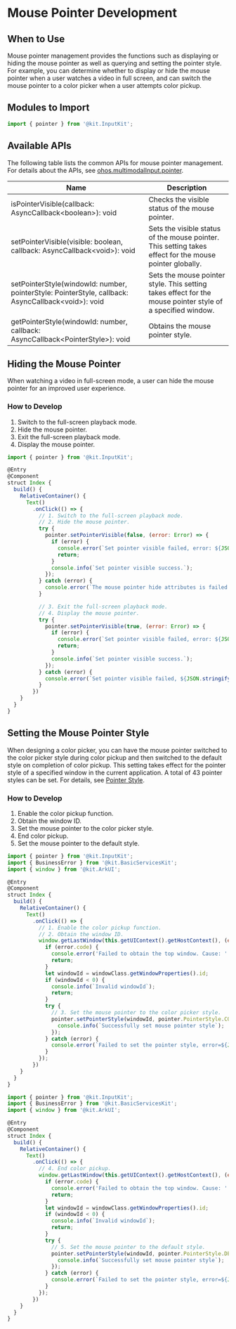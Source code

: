 # Mouse Pointer Development

## When to Use

Mouse pointer management provides the functions such as displaying or hiding the mouse pointer as well as querying and setting the pointer style. For example, you can determine whether to display or hide the mouse pointer when a user watches a video in full screen, and can switch the mouse pointer to a color picker when a user attempts color pickup.

## Modules to Import

```js
import { pointer } from '@kit.InputKit';
```

## Available APIs

The following table lists the common APIs for mouse pointer management. For details about the APIs, see [ohos.multimodalInput.pointer](../../reference/apis-input-kit/js-apis-pointer.md).

| Name                                                      | Description                                                        |
| ------------------------------------------ | ------------------------------------------------------- |
| isPointerVisible(callback: AsyncCallback\<boolean>): void | Checks the visible status of the mouse pointer.                                |
| setPointerVisible(visible: boolean, callback: AsyncCallback\<void>): void | Sets the visible status of the mouse pointer. This setting takes effect for the mouse pointer globally.|
| setPointerStyle(windowId: number, pointerStyle: PointerStyle, callback: AsyncCallback\<void>): void | Sets the mouse pointer style. This setting takes effect for the mouse pointer style of a specified window.        |
| getPointerStyle(windowId: number, callback: AsyncCallback\<PointerStyle>): void | Obtains the mouse pointer style.                                          |

## Hiding the Mouse Pointer

When watching a video in full-screen mode, a user can hide the mouse pointer for an improved user experience.

### How to Develop

1. Switch to the full-screen playback mode.
2. Hide the mouse pointer.
3. Exit the full-screen playback mode.
4. Display the mouse pointer.

```js
import { pointer } from '@kit.InputKit';

@Entry
@Component
struct Index {
  build() {
    RelativeContainer() {
      Text()
        .onClick(() => {
          // 1. Switch to the full-screen playback mode.
          // 2. Hide the mouse pointer.
          try {
            pointer.setPointerVisible(false, (error: Error) => {
              if (error) {
                console.error(`Set pointer visible failed, error: ${JSON.stringify(error, ["code", "message"])}`);
                return;
              }
              console.info(`Set pointer visible success.`);
            });
          } catch (error) {
            console.error(`The mouse pointer hide attributes is failed. ${JSON.stringify(error, ["code", "message"])}`);
          }

          // 3. Exit the full-screen playback mode.
          // 4. Display the mouse pointer.
          try {
            pointer.setPointerVisible(true, (error: Error) => {
              if (error) {
                console.error(`Set pointer visible failed, error: ${JSON.stringify(error, ["code", "message"])}`);
                return;
              }
              console.info(`Set pointer visible success.`);
            });
          } catch (error) {
            console.error(`Set pointer visible failed, ${JSON.stringify(error, ["code", "message"])}`);
          }
        })
    }
  }
}
```

## Setting the Mouse Pointer Style

When designing a color picker, you can have the mouse pointer switched to the color picker style during color pickup and then switched to the default style on completion of color pickup. This setting takes effect for the pointer style of a specified window in the current application. A total of 43 pointer styles can be set. For details, see [Pointer Style](../../reference/apis-input-kit/js-apis-pointer.md#pointerstyle).

### How to Develop

1. Enable the color pickup function.
2. Obtain the window ID.
3. Set the mouse pointer to the color picker style.
4. End color pickup.
5. Set the mouse pointer to the default style.

```js
import { pointer } from '@kit.InputKit';
import { BusinessError } from '@kit.BasicServicesKit';
import { window } from '@kit.ArkUI';

@Entry
@Component
struct Index {
  build() {
    RelativeContainer() {
      Text()
        .onClick(() => {
          // 1. Enable the color pickup function.
          // 2. Obtain the window ID.
          window.getLastWindow(this.getUIContext().getHostContext(), (error: BusinessError, windowClass: window.Window) => {
            if (error.code) {
              console.error('Failed to obtain the top window. Cause: ' + JSON.stringify(error));
              return;
            }
            let windowId = windowClass.getWindowProperties().id;
            if (windowId < 0) {
              console.info(`Invalid windowId`);
              return;
            }
            try {
              // 3. Set the mouse pointer to the color picker style.
              pointer.setPointerStyle(windowId, pointer.PointerStyle.COLOR_SUCKER).then(() => {
                console.info(`Successfully set mouse pointer style`);
              });
            } catch (error) {
              console.error(`Failed to set the pointer style, error=${JSON.stringify(error)}, msg=${error.message}`);
            }
          });
        })
    }
  }
}
```

```js
import { pointer } from '@kit.InputKit';
import { BusinessError } from '@kit.BasicServicesKit';
import { window } from '@kit.ArkUI';

@Entry
@Component
struct Index {
  build() {
    RelativeContainer() {
      Text()
        .onClick(() => {
          // 4. End color pickup.
          window.getLastWindow(this.getUIContext().getHostContext(), (error: BusinessError, windowClass: window.Window) => {
            if (error.code) {
              console.error('Failed to obtain the top window. Cause: ' + JSON.stringify(error));
              return;
            }
            let windowId = windowClass.getWindowProperties().id;
            if (windowId < 0) {
              console.info(`Invalid windowId`);
              return;
            }
            try {
              // 5. Set the mouse pointer to the default style.
              pointer.setPointerStyle(windowId, pointer.PointerStyle.DEFAULT).then(() => {
                console.info(`Successfully set mouse pointer style`);
              });
            } catch (error) {
              console.error(`Failed to set the pointer style, error=${JSON.stringify(error)}, msg=${error.message}`);
            }
          });
        })
    }
  }
}
```
